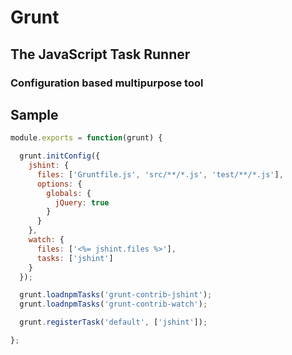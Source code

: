 # Grunt
## The JavaScript Task Runner
### Configuration based multipurpose tool


## Sample
```JavaScript
module.exports = function(grunt) {

  grunt.initConfig({
    jshint: {
      files: ['Gruntfile.js', 'src/**/*.js', 'test/**/*.js'],
      options: {
        globals: {
          jQuery: true
        }
      }
    },
    watch: {
      files: ['<%= jshint.files %>'],
      tasks: ['jshint']
    }
  });

  grunt.loadnpmTasks('grunt-contrib-jshint');
  grunt.loadnpmTasks('grunt-contrib-watch');

  grunt.registerTask('default', ['jshint']);

};
```